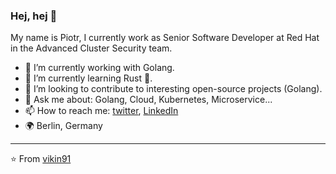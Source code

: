 ### Hej, hej 👋

My name is Piotr, I currently work as Senior Software Developer at Red Hat in the Advanced Cluster Security team.

- 🔭 I’m currently working with Golang.
- 🌱 I’m currently learning Rust :crab:.
- 👯 I’m looking to contribute to interesting open-source projects (Golang).
- 💬 Ask me about: Golang, Cloud, Kubernetes, Microservice...
- 📫 How to reach me: [twitter](https://twitter.com/vikin91), [LinkedIn](https://www.linkedin.com/in/rygielski/)
- :earth_africa: Berlin, Germany

---
⭐️ From [vikin91](https://github.com/vikin91)
